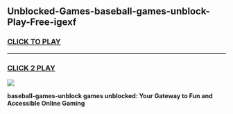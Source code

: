 
## Unblocked-Games-baseball-games-unblock-Play-Free-igexf
<h3>
<a href="https://premium76.site?title=baseball-games-unblock&ref=09A">CLICK TO PLAY</a></h3>
<hr>

<h3>
<a href="https://premium76.site?title=baseball-games-unblock&ref=09A">CLICK 2 PLAY</a>
  
</h3>

<a href="https://premium76.site?title=baseball-games-unblock&ref=09A"><img src="https://clearcache.store/games.png"></a>


**baseball-games-unblock games unblocked: Your Gateway to Fun and Accessible Online Gaming**
